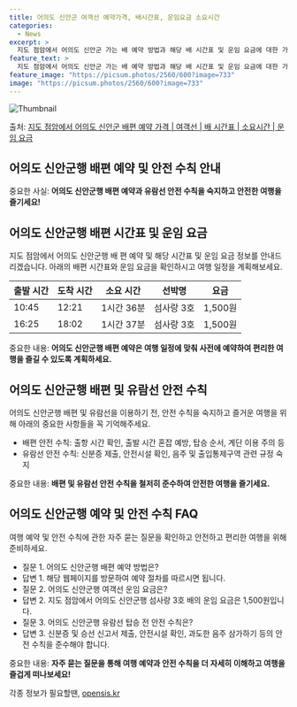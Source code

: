```yaml
---
title: 어의도 신안군 여객선 예약가격, 배시간표, 운임요금 소요시간
categories:
  - News
excerpt: >
  지도 점암에서 어의도 신안군 가는 배 예약 방법과 해당 배 시간표 및 운임 요금에 대한 가격 정보를 안내 드리겠습니다. 안전하고 재밋는 어의도 신안군행 여행을 위해 아래 정보 참고하시기 바랍니다. 어의도 신안군행 배편 예약하기 👈 클릭지도 점암에서 어의도 신안군행 배 시간표출발 시간도착 시간소요 시간선박명요금10:4512:211시간 36분섬사랑 3호1,500원16:2518:021시간 37분섬사랑 3호1,500원어의도 신안군행 배편 예약하기 👈 클릭지도 점암에서 어의도 신안군행 여객선 탑승 시 이용수칙언제 어디서든 안전한 여객선 이용을 위해 꼭 숙지해야 할 사항들이 있습니다. 중요 사항: 1) 배 출항 시간을 사전에 확인하여 지각하지 않도록 합니다. 2) 출발 시간이 가까워질수록 혼잡할 수 있으니 미리 매..
feature_text: >
  지도 점암에서 어의도 신안군 가는 배 예약 방법과 해당 배 시간표 및 운임 요금에 대한 가격 정보를 안내 드리겠습니다. 안전하고 재밋는 어의도 신안군행 여행을 위해 아래 정보 참고하시기 바랍니다. 어의도 신안군행 배편 예약하기 👈 클릭지도 점암에서 어의도 신안군행 배 시간표출발 시간도착 시간소요 시간선박명요금10:4512:211시간 36분섬사랑 3호1,500원16:2518:021시간 37분섬사랑 3호1,500원어의도 신안군행 배편 예약하기 👈 클릭지도 점암에서 어의도 신안군행 여객선 탑승 시 이용수칙언제 어디서든 안전한 여객선 이용을 위해 꼭 숙지해야 할 사항들이 있습니다. 중요 사항: 1) 배 출항 시간을 사전에 확인하여 지각하지 않도록 합니다. 2) 출발 시간이 가까워질수록 혼잡할 수 있으니 미리 매..
feature_image: "https://picsum.photos/2560/600?image=733"
image: "https://picsum.photos/2560/600?image=733"
---
```


![Thumbnail](https://img1.daumcdn.net/thumb/R800x0/?scode=mtistory2&fname=https%3A%2F%2Fblog.kakaocdn.net%2Fdn%2FbiPMju%2FbtsHDdv01Wh%2F7pVWv7sYodZlDRkRnHgP61%2Fimg.webp)

<p>출처: <a href="https://opensis.kr/entry/%EC%A7%80%EB%8F%84-%EC%A0%90%EC%95%94%EC%97%90%EC%84%9C-%EC%96%B4%EC%9D%98%EB%8F%84-%EC%8B%A0%EC%95%88%EA%B5%B0-%EB%B0%B0%ED%8E%B8-%EC%98%88%EC%95%BD-%EA%B0%80%EA%B2%A9-%EC%97%AC%EA%B0%9D%EC%84%A0-%EB%B0%B0-%EC%8B%9C%EA%B0%84%ED%91%9C-%EC%86%8C%EC%9A%94%EC%8B%9C%EA%B0%84-%EC%9A%B4%EC%9E%84-%EC%9A%94%EA%B8%88" rel="dofollow">지도 점암에서 어의도 신안군 배편 예약 가격 | 여객선 | 배 시간표 | 소요시간 | 운임 요금</a> </p>

## 어의도 신안군행 배편 예약 및 안전 수칙 안내



중요한 사실: **어의도 신안군행 배편 예약과 유람선 안전 수칙을 숙지하고 안전한 여행을 즐기세요!**

## 어의도 신안군행 배편 시간표 및 운임 요금

지도 점암에서 어의도 신안군행 배 편 예약 및 해당 시간표 및 운임 요금 정보를 안내드리겠습니다. 아래의 배편 시간표와 운임 요금을
확인하시고 여행 일정을 계획해보세요.

**출발 시간** | **도착 시간** | **소요 시간** | **선박명** | **요금**  
---|---|---|---|---  
10:45 | 12:21 | 1시간 36분 | 섬사랑 3호 | 1,500원  
16:25 | 18:02 | 1시간 37분 | 섬사랑 3호 | 1,500원  
  


중요한 내용: **어의도 신안군행 배편 예약은 여행 일정에 맞춰 사전에 예약하여 편리한 여행을 즐길 수 있도록 계획하세요.**



## 어의도 신안군행 배편 및 유람선 안전 수칙

어의도 신안군행 배편 및 유람선을 이용하기 전, 안전 수칙을 숙지하고 즐거운 여행을 위해 아래의 중요한 사항들을 꼭 기억해주세요.

  * 배편 안전 수칙: 출항 시간 확인, 출발 시간 혼잡 예방, 탑승 순서, 계단 이용 주의 등
  * 유람선 안전 수칙: 신분증 제출, 안전시설 확인, 음주 및 출입통제구역 관련 규정 숙지



중요한 내용: **배편 및 유람선 안전 수칙을 철저히 준수하여 안전한 여행을 즐기세요.**



## 어의도 신안군행 예약 및 안전 수칙 FAQ

여행 예약 및 안전 수칙에 관한 자주 묻는 질문을 확인하고 안전하고 편리한 여행을 위해 준비하세요.

  * 질문 1. 어의도 신안군행 배편 예약 방법은?
  * 답변 1. 해당 웹페이지를 방문하여 예약 절차를 따르시면 됩니다.
  * 질문 2. 어의도 신안군행 여객선 운임 요금은?
  * 답변 2. 지도 점암에서 어의도 신안군행 섬사랑 3호 배의 운임 요금은 1,500원입니다.
  * 질문 3. 어의도 신안군행 유람선 탑승 전 안전 수칙은?
  * 답변 3. 신분증 및 승선 신고서 제출, 안전시설 확인, 과도한 음주 삼가하기 등의 안전 수칙을 준수해야 합니다.



중요한 내용: **자주 묻는 질문을 통해 여행 예약과 안전 수칙을 더 자세히 이해하고 여행을 즐겁게 떠나보세요!**



 

각종 정보가 필요할땐, <a href="https://opensis.kr" rel="dofollow">opensis.kr</a>



